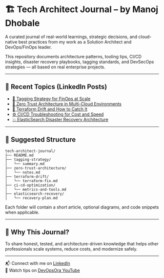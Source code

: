 # 🏗️ Tech Architect Journal – by Manoj Dhobale

A curated journal of real-world learnings, strategic decisions, and cloud-native best practices from my work as a Solution Architect and DevOps/FinOps leader.

This repository documents architecture patterns, tooling tips, CI/CD insights, disaster recovery playbooks, tagging standards, and DevSecOps strategies — all based on real enterprise projects.

---

## 📘 Recent Topics (LinkedIn Posts)

- [🚀 Tagging Strategy for FinOps at Scale](https://www.linkedin.com/in/manojdhobale)  
- [🔐 Zero Trust Architecture in Multi-Cloud Environments](https://www.linkedin.com/in/manojdhobale)  
- [🔄 Terraform Drift and How to Catch It](https://www.linkedin.com/in/manojdhobale)  
- [⚙️ CI/CD Troubleshooting for Cost and Speed](https://www.linkedin.com/in/manojdhobale)  
- [💥 ElasticSearch Disaster Recovery Architecture](https://www.linkedin.com/in/manojdhobale)

---

## 📂 Suggested Structure

```
tech-architect-journal/
├── README.md
├── tagging-strategy/
│   └── summary.md
├── zero-trust-architecture/
│   └── notes.md
├── terraform-drift/
│   └── terraform-fix.md
├── ci-cd-optimization/
│   └── metrics-and-tools.md
├── elasticsearch-recovery/
│   └── recovery-plan.md
```

Each folder will contain a short article, optional diagrams, and code snippets when applicable.

---

## 🎯 Why This Journal?

To share honest, tested, and architecture-driven knowledge that helps other professionals scale systems, reduce costs, and modernize safely.

---

📬 Connect with me on [LinkedIn](https://www.linkedin.com/in/manojdhobale)  
🎥 Watch tips on [DevOpsOra YouTube](https://youtube.com/@devopsora)